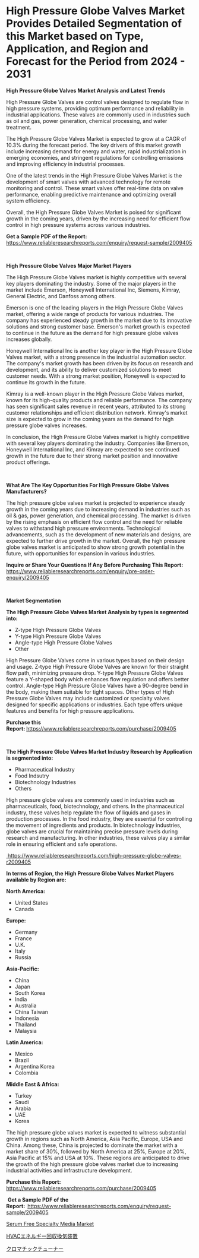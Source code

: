 <p><h1>High Pressure Globe Valves Market Provides Detailed Segmentation of this Market based on Type, Application, and Region and Forecast for the Period from 2024 - 2031</h1></p><p><strong>High Pressure Globe Valves Market Analysis and Latest Trends</strong></p>
<p><p>High Pressure Globe Valves are control valves designed to regulate flow in high pressure systems, providing optimum performance and reliability in industrial applications. These valves are commonly used in industries such as oil and gas, power generation, chemical processing, and water treatment.</p><p>The High Pressure Globe Valves Market is expected to grow at a CAGR of 10.3% during the forecast period. The key drivers of this market growth include increasing demand for energy and water, rapid industrialization in emerging economies, and stringent regulations for controlling emissions and improving efficiency in industrial processes.</p><p>One of the latest trends in the High Pressure Globe Valves Market is the development of smart valves with advanced technology for remote monitoring and control. These smart valves offer real-time data on valve performance, enabling predictive maintenance and optimizing overall system efficiency.</p><p>Overall, the High Pressure Globe Valves Market is poised for significant growth in the coming years, driven by the increasing need for efficient flow control in high pressure systems across various industries.</p></p>
<p><strong>Get a Sample PDF of the Report:&nbsp;</strong> <a href="https://www.reliableresearchreports.com/enquiry/request-sample/2009405">https://www.reliableresearchreports.com/enquiry/request-sample/2009405</a></p>
<p>&nbsp;</p>
<p><strong>High Pressure Globe Valves Major Market Players</strong></p>
<p><p>The High Pressure Globe Valves market is highly competitive with several key players dominating the industry. Some of the major players in the market include Emerson, Honeywell International Inc, Siemens, Kimray, General Electric, and Danfoss among others.</p><p>Emerson is one of the leading players in the High Pressure Globe Valves market, offering a wide range of products for various industries. The company has experienced steady growth in the market due to its innovative solutions and strong customer base. Emerson's market growth is expected to continue in the future as the demand for high pressure globe valves increases globally.</p><p>Honeywell International Inc is another key player in the High Pressure Globe Valves market, with a strong presence in the industrial automation sector. The company's market growth has been driven by its focus on research and development, and its ability to deliver customized solutions to meet customer needs. With a strong market position, Honeywell is expected to continue its growth in the future.</p><p>Kimray is a well-known player in the High Pressure Globe Valves market, known for its high-quality products and reliable performance. The company has seen significant sales revenue in recent years, attributed to its strong customer relationships and efficient distribution network. Kimray's market size is expected to grow in the coming years as the demand for high pressure globe valves increases.</p><p>In conclusion, the High Pressure Globe Valves market is highly competitive with several key players dominating the industry. Companies like Emerson, Honeywell International Inc, and Kimray are expected to see continued growth in the future due to their strong market position and innovative product offerings.</p></p>
<p>&nbsp;</p>
<p><strong>What Are The Key Opportunities For High Pressure Globe Valves Manufacturers?</strong></p>
<p><p>The high pressure globe valves market is projected to experience steady growth in the coming years due to increasing demand in industries such as oil & gas, power generation, and chemical processing. The market is driven by the rising emphasis on efficient flow control and the need for reliable valves to withstand high pressure environments. Technological advancements, such as the development of new materials and designs, are expected to further drive growth in the market. Overall, the high pressure globe valves market is anticipated to show strong growth potential in the future, with opportunities for expansion in various industries.</p></p>
<p><strong>Inquire or Share Your Questions If Any Before Purchasing This Report:</strong> <a href="https://www.reliableresearchreports.com/enquiry/pre-order-enquiry/2009405">https://www.reliableresearchreports.com/enquiry/pre-order-enquiry/2009405</a></p>
<p>&nbsp;</p>
<p><strong>Market Segmentation</strong></p>
<p><strong>The High Pressure Globe Valves Market Analysis by types is segmented into:</strong></p>
<p><ul><li>Z-type High Pressure Globe Valves</li><li>Y-type High Pressure Globe Valves</li><li>Angle-type High Pressure Globe Valves</li><li>Other</li></ul></p>
<p><p>High Pressure Globe Valves come in various types based on their design and usage. Z-type High Pressure Globe Valves are known for their straight flow path, minimizing pressure drop. Y-type High Pressure Globe Valves feature a Y-shaped body which enhances flow regulation and offers better control. Angle-type High Pressure Globe Valves have a 90-degree bend in the body, making them suitable for tight spaces. Other types of High Pressure Globe Valves may include customized or specialty valves designed for specific applications or industries. Each type offers unique features and benefits for high pressure applications.</p></p>
<p><strong>Purchase this Report:&nbsp;</strong><a href="https://www.reliableresearchreports.com/purchase/2009405">https://www.reliableresearchreports.com/purchase/2009405</a></p>
<p>&nbsp;</p>
<p><strong>The High Pressure Globe Valves Market Industry Research by Application is segmented into:</strong></p>
<p><ul><li>Pharmaceutical Industry</li><li>Food Indsutry</li><li>Biotechnology Industries</li><li>Others</li></ul></p>
<p><p>High pressure globe valves are commonly used in industries such as pharmaceuticals, food, biotechnology, and others. In the pharmaceutical industry, these valves help regulate the flow of liquids and gases in production processes. In the food industry, they are essential for controlling the movement of ingredients and products. In biotechnology industries, globe valves are crucial for maintaining precise pressure levels during research and manufacturing. In other industries, these valves play a similar role in ensuring efficient and safe operations.</p></p>
<p><a href="https://www.reliableresearchreports.com/high-pressure-globe-valves-r2009405">&nbsp;https://www.reliableresearchreports.com/high-pressure-globe-valves-r2009405</a></p>
<p><strong>In terms of Region, the High Pressure Globe Valves Market Players available by Region are:</strong></p>
<p>
    <p> <strong> North America: </strong>
        <ul>
            <li>United States</li>
            <li>Canada</li>
        </ul>
        </p> 
    <p> <strong> Europe: </strong>
        <ul>
            <li>Germany</li>
            <li>France</li>
            <li>U.K.</li>
            <li>Italy</li>
            <li>Russia</li>
        </ul>
        </p> 
    <p> <strong> Asia-Pacific: </strong>
        <ul>
            <li>China</li>
            <li>Japan</li>
            <li>South Korea</li>
            <li>India</li>
            <li>Australia</li>
            <li>China Taiwan</li>
            <li>Indonesia</li>
            <li>Thailand</li>
            <li>Malaysia</li>
        </ul>
        </p> 
    <p> <strong> Latin America: </strong>
        <ul>
            <li>Mexico</li>
            <li>Brazil</li>
            <li>Argentina Korea</li>
            <li>Colombia</li>
        </ul>
        </p> 
    <p> <strong> Middle East & Africa: </strong>
        <ul>
            <li>Turkey</li>
            <li>Saudi</li>
            <li>Arabia</li>
            <li>UAE</li>
            <li>Korea</li>
        </ul>
    </p>
    </p>
<p><p>The high pressure globe valves market is expected to witness substantial growth in regions such as North America, Asia Pacific, Europe, USA and China. Among these, China is projected to dominate the market with a market share of 30%, followed by North America at 25%, Europe at 20%, Asia Pacific at 15% and USA at 10%. These regions are anticipated to drive the growth of the high pressure globe valves market due to increasing industrial activities and infrastructure development.</p></p>
<p><strong>Purchase this Report: </strong><a href="https://www.reliableresearchreports.com/purchase/2009405">https://www.reliableresearchreports.com/purchase/2009405</a></p>
<p>&nbsp;<strong>Get a Sample PDF of the Report:&nbsp;&nbsp;</strong><a href="https://www.reliableresearchreports.com/enquiry/request-sample/2009405">https://www.reliableresearchreports.com/enquiry/request-sample/2009405</a></p>
<p><strong></strong></p>
<p><p><a href="https://cute-banjo-8ca.notion.site/Serum-Free-Specialty-Media-Market-Outlook-Industry-Overview-and-Forecast-2024-to-2031-3d99d49015e24a93a874ba6f454c8082">Serum Free Specialty Media Market</a></p><p><a href="https://medium.com/@adaming121/hvac%E3%82%A8%E3%83%8D%E3%83%AB%E3%82%AE%E3%83%BC%E5%9B%9E%E5%8F%8E%E6%8F%9B%E6%B0%97%E8%A3%85%E7%BD%AE%E3%81%AE%E5%B8%82%E5%A0%B4%E8%AA%BF%E6%9F%BB%E3%83%AC%E3%83%9D%E3%83%BC%E3%83%88-%E3%81%9D%E3%81%AE%E6%AD%B4%E5%8F%B2%E3%81%A8%E4%BA%88%E6%B8%AC2024%E5%B9%B4%E3%81%8B%E3%82%892031%E5%B9%B4-4329c4772c60">HVACエネルギー回収換気装置</a></p><p><a href="https://medium.com/@charityrice70/%E3%82%AF%E3%83%AD%E3%83%9E%E3%83%81%E3%83%83%E3%82%AF-%E3%83%81%E3%83%A5%E3%83%BC%E3%83%8A%E3%83%BC%E5%B8%82%E5%A0%B4%E3%83%AC%E3%83%9D%E3%83%BC%E3%83%88%E3%81%AF-%E3%81%93%E3%81%AE%E5%B8%82%E5%A0%B4%E3%81%AE%E6%9C%80%E6%96%B0%E3%81%AE%E3%83%88%E3%83%AC%E3%83%B3%E3%83%89%E3%82%84%E6%88%90%E9%95%B7%E6%A9%9F%E4%BC%9A%E3%82%92%E6%98%8E%E3%82%89%E3%81%8B%E3%81%AB%E3%81%97%E3%81%A6%E3%81%84%E3%81%BE%E3%81%99-4cb1e74d9184">クロマチックチューナー</a></p></p>